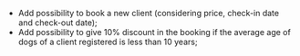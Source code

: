 - Add possibility to book a new client (considering price, check-in date and check-out date);
- Add possibility to give 10% discount in the booking if the average age of dogs of a client registered is less than 10 years;
